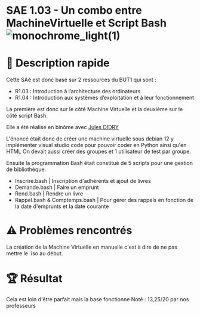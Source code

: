 # SAE 1.03 - Un combo entre MachineVirtuelle et Script Bash ![monochrome_light(1)](https://github.com/user-attachments/assets/27bdf024-8e36-4978-8e85-7f3533d19635)

# 📖 Description rapide  
Cette SAé est donc basé sur 2 ressources du BUT1 qui sont : 
-  R1.03 : Introduction à l’architecture des ordinateurs
-  R1.04 : Introduction aux systèmes d’exploitation et à leur fonctionnement

La première est donc sur le côté Machine Virtuelle et la deuxième sur le côté script Bash.

Elle a été réalisé en binôme avec [Jules DIDRY](https://github.com/Arkyan)

L'énoncé était donc de créer une machine virtuelle sous debian 12 y implémenter visual studio code pour pouvoir coder en Python ainsi qu'en HTML
On devait aussi créer des groupes et 1 utilisateur de test par groupe.

Ensuite la programmation Bash était constitué de 5 scripts pour une gestion de bibliothèque.
- Inscrire.bash | Inscription d'adhérents et ajout de livres
- Demande.bash | Faire un emprunt
- Rend.bash | Rendre un livre
- Rappel.bash & Comptemps.bash | Pour gérer des rappels en fonction de la date d'emprunts et la date courante

# ⚠️ Problèmes rencontrés
La création de la Machine Virtuelle en manuelle c'est à dire de ne pas mettre le .iso au début.

# 🏆 Résultat
Cela est loin d'être parfait mais la base fonctionne
Noté : 13,25/20 par nos professeurs
